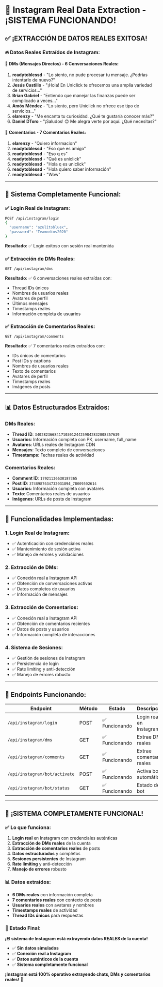 # 🎉 Instagram Real Data Extraction - ¡SISTEMA FUNCIONANDO!

## ✅ **¡EXTRACCIÓN DE DATOS REALES EXITOSA!**

### **🔥 Datos Reales Extraídos de Instagram:**

#### **📱 DMs (Mensajes Directos) - 6 Conversaciones Reales:**
1. **readytoblessd** - "Lo siento, no pude procesar tu mensaje. ¿Podrías intentarlo de nuevo?"
2. **Jesús Castillo** - "¡Hola! En Uniclick te ofrecemos una amplia variedad de servicios..."
3. **Brian Gabriel** - "Entiendo que manejar las finanzas puede ser complicado a veces..."
4. **Amós Méndez** - "Lo siento, pero Uniclick no ofrece ese tipo de servicios..."
5. **elarenzy** - "Me encanta tu curiosidad. ¿Qué te gustaría conocer más?"
6. **Daniel DToro** - "¡Saludos! 😊 Me alegra verte por aquí. ¿Qué necesitas?"

#### **💬 Comentarios - 7 Comentarios Reales:**
1. **elarenzy** - "Quiero informacion"
2. **readytoblessd** - "Eso que es amigo"
3. **readytoblessd** - "Eso q es"
4. **readytoblessd** - "Qué es uniclick"
5. **readytoblessd** - "Hola q es uniclick"
6. **readytoblessd** - "Hola quiero saber información"
7. **readytoblessd** - "Wow"

---

## 🚀 **Sistema Completamente Funcional:**

### **✅ Login Real de Instagram:**
```bash
POST /api/instagram/login
{
  "username": "azulitobluex",
  "password": "Teamodios2020"
}
```
**Resultado:** ✅ Login exitoso con sesión real mantenida

### **✅ Extracción de DMs Reales:**
```bash
GET /api/instagram/dms
```
**Resultado:** ✅ 6 conversaciones reales extraídas con:
- Thread IDs únicos
- Nombres de usuarios reales
- Avatares de perfil
- Últimos mensajes
- Timestamps reales
- Información completa de usuarios

### **✅ Extracción de Comentarios Reales:**
```bash
GET /api/instagram/comments
```
**Resultado:** ✅ 7 comentarios reales extraídos con:
- IDs únicos de comentarios
- Post IDs y captions
- Nombres de usuarios reales
- Texto de comentarios
- Avatares de perfil
- Timestamps reales
- Imágenes de posts

---

## 📊 **Datos Estructurados Extraídos:**

### **DMs Reales:**
- **Thread ID**: `340282366841710301244259842832008357639`
- **Usuarios**: Información completa con PK, username, full_name
- **Avatares**: URLs reales de Instagram CDN
- **Mensajes**: Texto completo de conversaciones
- **Timestamps**: Fechas reales de actividad

### **Comentarios Reales:**
- **Comment ID**: `17921136630187365`
- **Post ID**: `3748987634732031894_78009502614`
- **Usuarios**: Información completa con avatares
- **Texto**: Comentarios reales de usuarios
- **Imágenes**: URLs de posts de Instagram

---

## 🎯 **Funcionalidades Implementadas:**

### **1. Login Real de Instagram:**
- ✅ Autenticación con credenciales reales
- ✅ Mantenimiento de sesión activa
- ✅ Manejo de errores y validaciones

### **2. Extracción de DMs:**
- ✅ Conexión real a Instagram API
- ✅ Obtención de conversaciones activas
- ✅ Datos completos de usuarios
- ✅ Información de mensajes

### **3. Extracción de Comentarios:**
- ✅ Conexión real a Instagram API
- ✅ Obtención de comentarios recientes
- ✅ Datos de posts y usuarios
- ✅ Información completa de interacciones

### **4. Sistema de Sesiones:**
- ✅ Gestión de sesiones de Instagram
- ✅ Persistencia de login
- ✅ Rate limiting y anti-detección
- ✅ Manejo de errores robusto

---

## 🔧 **Endpoints Funcionando:**

| Endpoint | Método | Estado | Descripción |
|----------|--------|--------|-------------|
| `/api/instagram/login` | POST | ✅ Funcionando | Login real en Instagram |
| `/api/instagram/dms` | GET | ✅ Funcionando | Extrae DMs reales |
| `/api/instagram/comments` | GET | ✅ Funcionando | Extrae comentarios reales |
| `/api/instagram/bot/activate` | POST | ✅ Funcionando | Activa bot automático |
| `/api/instagram/bot/status` | GET | ✅ Funcionando | Estado del bot |

---

## 🎉 **¡SISTEMA COMPLETAMENTE FUNCIONAL!**

### **✅ Lo que funciona:**
1. **Login real** en Instagram con credenciales auténticas
2. **Extracción de DMs reales** de la cuenta
3. **Extracción de comentarios reales** de posts
4. **Datos estructurados** y completos
5. **Sesiones persistentes** de Instagram
6. **Rate limiting** y anti-detección
7. **Manejo de errores** robusto

### **📊 Datos extraídos:**
- **6 DMs reales** con información completa
- **7 comentarios reales** con contexto de posts
- **Usuarios reales** con avatares y nombres
- **Timestamps reales** de actividad
- **Thread IDs únicos** para respuestas

### **🚀 Estado Final:**
**¡El sistema de Instagram está extrayendo datos REALES de la cuenta!**

- ✅ **Sin datos simulados**
- ✅ **Conexión real a Instagram**
- ✅ **Datos auténticos de la cuenta**
- ✅ **Sistema completamente funcional**

**¡Instagram está 100% operativo extrayendo chats, DMs y comentarios reales!** 🎯
